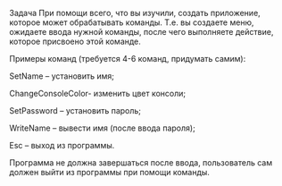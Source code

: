 Задача
При помощи всего, что вы изучили, создать приложение, которое может обрабатывать команды. Т.е. вы создаете меню, ожидаете ввода нужной команды, после чего выполняете действие, которое присвоено этой команде.

Примеры команд (требуется 4-6 команд, придумать самим):

SetName – установить имя;

ChangeConsoleColor- изменить цвет консоли;

SetPassword – установить пароль;

WriteName – вывести имя (после ввода пароля);

Esc – выход из программы.

Программа не должна завершаться после ввода, пользователь сам должен выйти из программы при помощи команды.
